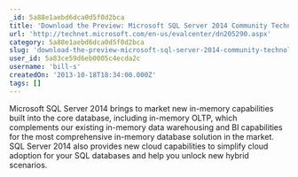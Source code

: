 ```yaml
---
_id: 5a88e1aebd6dca0d5f0d2bca
title: 'Download the Preview: Microsoft SQL Server 2014 Community Technology Preview 2 (CTP2)'
url: 'http://technet.microsoft.com/en-us/evalcenter/dn205290.aspx'
category: 5a88e1aebd6dca0d5f0d2bca
slug: 'download-the-preview-microsoft-sql-server-2014-community-technology-preview-2-ctp2'
user_id: 5a83ce59d6eb0005c4ecda2c
username: 'bill-s'
createdOn: '2013-10-18T18:34:00.000Z'
tags: []
---
```


Microsoft SQL Server 2014 brings to market new in-memory capabilities built into the core database, including in-memory OLTP, which complements our existing in-memory data warehousing and BI capabilities for the most comprehensive in-memory database solution in the market. SQL Server 2014 also provides new cloud capabilities to simplify cloud adoption for your SQL databases and help you unlock new hybrid scenarios.
